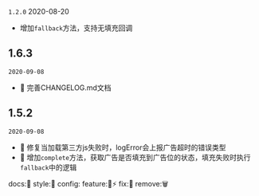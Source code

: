`1.2.0` 2020-08-20
- 增加`fallback`方法，支持无填充回调

## 1.6.3
`2020-09-08`

- 📖 完善CHANGELOG.md文档

## 1.5.2
`2020-09-08`

- 🐞 修复当加载第三方js失败时，logError会上报广告超时的错误类型
- 🌟 增加`complete`方法，获取广告是否填充到广告位的状态，填充失败时执行`fallback`中的逻辑


docs:📖
style:💄
config:
feature:🌟⚡️
fix:🐞
remove:🗑
